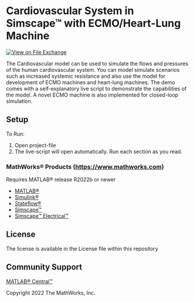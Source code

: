 # Cardiovascular System in Simscape&trade; with ECMO/Heart-Lung Machine 

[![View <File Exchange Title> on File Exchange](https://www.mathworks.com/matlabcentral/images/matlab-file-exchange.svg)](https://www.mathworks.com/matlabcentral/fileexchange/####-file-exchange-title)  

The Cardiovascular model can be used to simulate the flows and pressures of the human cardiovascular system. You can model simulate scenarios such as increased systemic resistance and also use the model for development of ECMO machines and heart-lung machines. The demo comes with a self-explanatory live script to demonstrate the capabilities of the model. A novel ECMO machine is also implemented for closed-loop simulation.

## Setup 
To Run:
1. Open project-file
2. The live-script will open automatically. Run each section as you read.

### MathWorks&reg; Products (https://www.mathworks.com)

Requires MATLAB&reg; release R2022b or newer
- [MATLAB&reg;](https://se.mathworks.com/products/matlab.html?s_tid=srchtitle_matlab_1)
- [Simulink&reg;](https://se.mathworks.com/products/simulink.html?s_tid=srchtitle_simulink_2)
- [Stateflow&reg;](https://www.mathworks.com/products/stateflow.html)
- [Simscape&trade;](https://se.mathworks.com/products/simscape.html?s_tid=srchtitle_simscape_1)
- [Simscape&trade; Electrical&trade;](https://www.mathworks.com/products/simscape-electrical.html)


## License
The license is available in the License file within this repository


## Community Support
[MATLAB&reg; Central&trade;](https://www.mathworks.com/matlabcentral)

Copyright 2022 The MathWorks, Inc.



